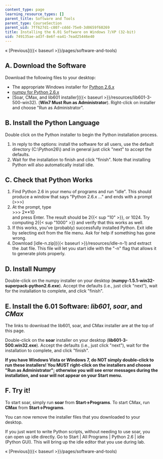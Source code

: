 ```yaml
---
content_type: page
learning_resource_types: []
parent_title: Software and Tools
parent_type: CourseSection
parent_uid: 7ff627d1-c807-cddd-75e0-3d0659f60269
title: Installing the 6.01 Software on Windows 7/XP (32-bit)
uid: 749135ae-ad3f-8e6f-ea41-7ead25446e40
---
```


« [Previous]({{< baseurl >}}/pages/software-and-tools)

A. Download the Software
------------------------

Download the following files to your desktop:

*   The appropriate Windows installer for [Python 2.6.x](http://www.python.org/ftp/python/2.6.6/python-2.6.6.msi)
*   [numpy for Python 2.6.x](http://sourceforge.net/projects/numpy/files/NumPy/1.5.1/numpy-1.5.1-win32-superpack-python2.6.exe/download)
*   [Soar, CMax, and lib601 installer]({{< baseurl >}}/resources/lib601-3-500-win32). (**Win7 Must Run as Administrator**). Right-click on installer and choose "Run as Administrator".

B. Install the Python Language
------------------------------

Double click on the Python installer to begin the Python installation process.

1.  In reply to the options: install the software for all users, use the default directory (C:\\Python26\\) and in general just click "next" to accept the defaults.
2.  Wait for the installation to finish and click "finish". Note that installing Python will also automatically install idle.

C. Check that Python Works
--------------------------

1.  Find Python 2.6 in your menu of programs and run "idle". This should produce a window that says "Python 2.6.x ..." and ends with a prompt (>>>)
2.  At the prompt, type  
    \>>> 2\*\*10  
    and press Enter. The result should be 2{{< sup "10" >}}, or 1024. Try computing 2{{< sup "1000" >}} and verify that this works as well.
3.  If this works, you've (probably) successfully installed Python. Exit idle by selecting exit from the file menu. Ask for help if something has gone wrong.
4.  Download [idle-n.zip]({{< baseurl >}}/resources/idle-n-1) and extract the .bat file. This file will let you start idle with the "-n" flag that allows it to generate plots properly.

D. Install Numpy
----------------

Double-click on the numpy installer on your desktop (**numpy-1.5.1-win32-superpack-python2.6.exe**). Accept the defaults (i.e., just click "next"), wait for the installation to complete, and click "finish".

E. Install the 6.01 Software: _lib601_, _soar_, and _CMax_
----------------------------------------------------------

The links to download the lib601, soar, and CMax installer are at the top of this page.

Double-click on the **soar** installer on your desktop (**lib601-3-500.win32.exe**). Accept the defaults (i.e., just click "next"), wait for the installation to complete, and click "finish".

**If you have Windows Vista or Windows 7, do NOT simply double-click to run these installers! You MUST right-click on the installers and choose "Run as Administrator"; otherwise you will see error messages during the installation, and soar will not appear on your Start menu.**

F. Try it!
----------

To start soar, simply run **soar** from **Start->Programs**. To start CMax, run **CMax** from **Start->Programs**.

You can now remove the installer files that you downloaded to your desktop.

If you just want to write Python scripts, without needing to use soar, you can open up idle directly. Go to Start | All Programs | Python 2.6 | idle (Python GUI). This will bring up the idle editor that you use during lab.

« [Previous]({{< baseurl >}}/pages/software-and-tools)